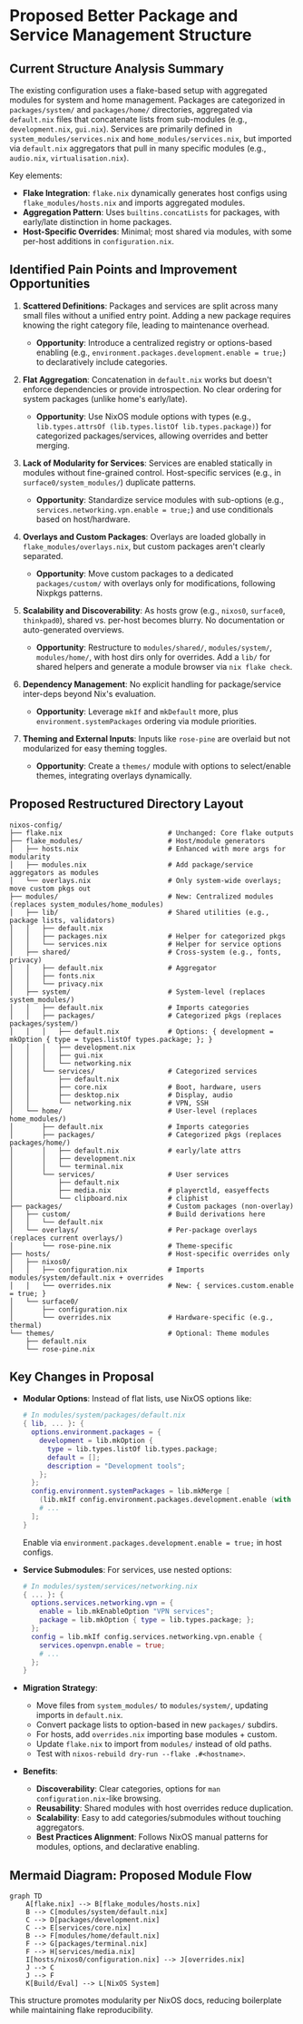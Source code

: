 # Proposed Better Package and Service Management Structure

## Current Structure Analysis Summary
The existing configuration uses a flake-based setup with aggregated modules for system and home management. Packages are categorized in `packages/system/` and `packages/home/` directories, aggregated via `default.nix` files that concatenate lists from sub-modules (e.g., `development.nix`, `gui.nix`). Services are primarily defined in `system_modules/services.nix` and `home_modules/services.nix`, but imported via `default.nix` aggregators that pull in many specific modules (e.g., `audio.nix`, `virtualisation.nix`).

Key elements:
- **Flake Integration**: `flake.nix` dynamically generates host configs using `flake_modules/hosts.nix` and imports aggregated modules.
- **Aggregation Pattern**: Uses `builtins.concatLists` for packages, with early/late distinction in home packages.
- **Host-Specific Overrides**: Minimal; most shared via modules, with some per-host additions in `configuration.nix`.

## Identified Pain Points and Improvement Opportunities
1. **Scattered Definitions**: Packages and services are split across many small files without a unified entry point. Adding a new package requires knowing the right category file, leading to maintenance overhead.
   - **Opportunity**: Introduce a centralized registry or options-based enabling (e.g., `environment.packages.development.enable = true;`) to declaratively include categories.

2. **Flat Aggregation**: Concatenation in `default.nix` works but doesn't enforce dependencies or provide introspection. No clear ordering for system packages (unlike home's early/late).
   - **Opportunity**: Use NixOS module options with types (e.g., `lib.types.attrsOf (lib.types.listOf lib.types.package)`) for categorized packages/services, allowing overrides and better merging.

3. **Lack of Modularity for Services**: Services are enabled statically in modules without fine-grained control. Host-specific services (e.g., in `surface0/system_modules/`) duplicate patterns.
   - **Opportunity**: Standardize service modules with sub-options (e.g., `services.networking.vpn.enable = true;`) and use conditionals based on host/hardware.

4. **Overlays and Custom Packages**: Overlays are loaded globally in `flake_modules/overlays.nix`, but custom packages aren't clearly separated.
   - **Opportunity**: Move custom packages to a dedicated `packages/custom/` with overlays only for modifications, following Nixpkgs patterns.

5. **Scalability and Discoverability**: As hosts grow (e.g., `nixos0`, `surface0`, `thinkpad0`), shared vs. per-host becomes blurry. No documentation or auto-generated overviews.
   - **Opportunity**: Restructure to `modules/shared/`, `modules/system/`, `modules/home/`, with host dirs only for overrides. Add a `lib/` for shared helpers and generate a module browser via `nix flake check`.

6. **Dependency Management**: No explicit handling for package/service inter-deps beyond Nix's evaluation.
   - **Opportunity**: Leverage `mkIf` and `mkDefault` more, plus `environment.systemPackages` ordering via module priorities.

7. **Theming and External Inputs**: Inputs like `rose-pine` are overlaid but not modularized for easy theming toggles.
   - **Opportunity**: Create a `themes/` module with options to select/enable themes, integrating overlays dynamically.

## Proposed Restructured Directory Layout
```
nixos-config/
├── flake.nix                          # Unchanged: Core flake outputs
├── flake_modules/                     # Host/module generators
│   ├── hosts.nix                      # Enhanced with more args for modularity
│   ├── modules.nix                    # Add package/service aggregators as modules
│   └── overlays.nix                   # Only system-wide overlays; move custom pkgs out
├── modules/                           # New: Centralized modules (replaces system_modules/home_modules)
│   ├── lib/                           # Shared utilities (e.g., package lists, validators)
│   │   ├── default.nix
│   │   ├── packages.nix               # Helper for categorized pkgs
│   │   └── services.nix               # Helper for service options
│   ├── shared/                        # Cross-system (e.g., fonts, privacy)
│   │   ├── default.nix                # Aggregator
│   │   ├── fonts.nix
│   │   └── privacy.nix
│   ├── system/                        # System-level (replaces system_modules/)
│   │   ├── default.nix                # Imports categories
│   │   ├── packages/                  # Categorized pkgs (replaces packages/system/)
│   │   │   ├── default.nix            # Options: { development = mkOption { type = types.listOf types.package; }; }
│   │   │   ├── development.nix
│   │   │   ├── gui.nix
│   │   │   └── networking.nix
│   │   └── services/                  # Categorized services
│   │       ├── default.nix
│   │       ├── core.nix               # Boot, hardware, users
│   │       ├── desktop.nix            # Display, audio
│   │       └── networking.nix         # VPN, SSH
│   └── home/                          # User-level (replaces home_modules/)
│       ├── default.nix                # Imports categories
│       ├── packages/                  # Categorized pkgs (replaces packages/home/)
│       │   ├── default.nix            # early/late attrs
│       │   ├── development.nix
│       │   └── terminal.nix
│       └── services/                  # User services
│           ├── default.nix
│           ├── media.nix              # playerctld, easyeffects
│           └── clipboard.nix          # cliphist
├── packages/                          # Custom packages (non-overlay)
│   ├── custom/                        # Build derivations here
│   │   └── default.nix
│   └── overlays/                      # Per-package overlays (replaces current overlays/)
│       └── rose-pine.nix              # Theme-specific
├── hosts/                             # Host-specific overrides only
│   ├── nixos0/
│   │   ├── configuration.nix          # Imports modules/system/default.nix + overrides
│   │   └── overrides.nix              # New: { services.custom.enable = true; }
│   └── surface0/
│       ├── configuration.nix
│       └── overrides.nix              # Hardware-specific (e.g., thermal)
└── themes/                            # Optional: Theme modules
    ├── default.nix
    └── rose-pine.nix
```

## Key Changes in Proposal
- **Modular Options**: Instead of flat lists, use NixOS options like:
  ```nix
  # In modules/system/packages/default.nix
  { lib, ... }: {
    options.environment.packages = {
      development = lib.mkOption {
        type = lib.types.listOf lib.types.package;
        default = [];
        description = "Development tools";
      };
    };
    config.environment.systemPackages = lib.mkMerge [
      (lib.mkIf config.environment.packages.development.enable (with pkgs; [ gh ripgrep ]))
      # ...
    ];
  }
  ```
  Enable via `environment.packages.development.enable = true;` in host configs.

- **Service Submodules**: For services, use nested options:
  ```nix
  # In modules/system/services/networking.nix
  { ... }: {
    options.services.networking.vpn = {
      enable = lib.mkEnableOption "VPN services";
      package = lib.mkOption { type = lib.types.package; };
    };
    config = lib.mkIf config.services.networking.vpn.enable {
      services.openvpn.enable = true;
      # ...
    };
  }
  ```

- **Migration Strategy**:
  - Move files from `system_modules/` to `modules/system/`, updating imports in `default.nix`.
  - Convert package lists to option-based in new `packages/` subdirs.
  - For hosts, add `overrides.nix` importing base modules + custom.
  - Update `flake.nix` to import from `modules/` instead of old paths.
  - Test with `nixos-rebuild dry-run --flake .#<hostname>`.

- **Benefits**:
  - **Discoverability**: Clear categories, options for `man configuration.nix`-like browsing.
  - **Reusability**: Shared modules with host overrides reduce duplication.
  - **Scalability**: Easy to add categories/submodules without touching aggregators.
  - **Best Practices Alignment**: Follows NixOS manual patterns for modules, options, and declarative enabling.

## Mermaid Diagram: Proposed Module Flow
```mermaid
graph TD
    A[flake.nix] --> B[flake_modules/hosts.nix]
    B --> C[modules/system/default.nix]
    C --> D[packages/development.nix]
    C --> E[services/core.nix]
    B --> F[modules/home/default.nix]
    F --> G[packages/terminal.nix]
    F --> H[services/media.nix]
    I[hosts/nixos0/configuration.nix] --> J[overrides.nix]
    J --> C
    J --> F
    K[Build/Eval] --> L[NixOS System]
```

This structure promotes modularity per NixOS docs, reducing boilerplate while maintaining flake reproducibility.

